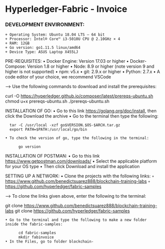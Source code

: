 # Hyperledger-Fabric - Invoice

### DEVELOPMENT ENVIRONMENT:
    + Operating System: Ubuntu 18.04 LTS – 64 bit
    + Processor: Intel® Core™ i3-5010U CPU @ 2.10GHz × 4
    + RAM: 12GB
    + Go version: go1.11.5 linux/amd64
    + Device Type: ASUS Laptop X455LJ

PRE-REQUISITES:
    • Docker Engine: Version 17.03 or higher
    • Docker-Compose: Version 1.8 or higher
    • Node: 8.9 or higher (note version 9 and higher is not supported)
    • npm: v5.x
    • git: 2.9.x or higher
    • Python: 2.7.x
    • A code editor of your choice, we recommend VSCode

--> Use the following commands to download and install the prerequisites:

curl -O https://hyperledger.github.io/composer/latest/prereqs-ubuntu.sh
chmod u+x prereqs-ubuntu.sh
./prereqs-ubuntu.sh

INSTALLATION OF GO:
    • Go to this link https://golang.org/doc/install,  then click the Download the archive
    • Go to the terminal then type the following:
      
      tar -C /usr/local -xzf go$VERSION.$OS-$ARCH.tar.gz
      export PATH=$PATH:/usr/local/go/bin
      
    • To check the version of go, type the following in the terminal:
          
          go version

INSTALLATION OF POSTMAN:
    • Go to this link https://www.getpostman.com/downloads/ 
    • Select the applicable platform for your OS type
    • Then click Download and install the application

SETTING UP A NETWORK:
    • Clone the projects with the following links:
        ◦ https://www.github.com/benedictsuarez888/blockchain-training-labs
        ◦ https://github.com/hyperledger/fabric-samples 
          
--> To clone the links given above, enter the following to the terminal:
	
git clone https://www.github.com/benedictsuarez888/blockchain-training-labs
git clone https://github.com/hyperledger/fabric-samples 


    • Go to the terminal and type the following to make a new folder inside the fabric-samples:

          cd fabric-samples
          mkdir fabinvoice
    • In the Files, go to folder blockchain-
